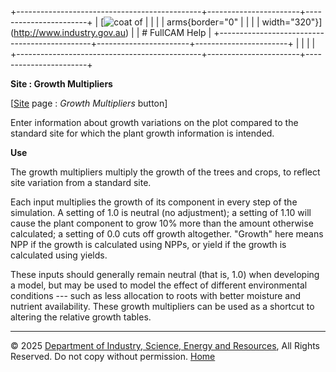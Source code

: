 +----------------------------------------------+-----------------------+-----------------------+
| [![coat of                                   |                       | [](index.htm)         |
| arms](imgs/DISER-inline_Mono.png){border="0" |                       |                       |
| width="320"}](http://www.industry.gov.au)    |                       | # FullCAM Help        |
+----------------------------------------------+-----------------------+-----------------------+
|                                              |                       |                       |
+----------------------------------------------+-----------------------+-----------------------+

**Site : Growth Multipliers**

\[[Site](200_Site.htm) page : *Growth Multipliers* button\]

Enter information about growth variations on the plot compared to the
standard site for which the plant growth information is intended.

**Use**

The growth multipliers multiply the growth of the trees and crops, to
reflect site variation from a standard site.

Each input multiplies the growth of its component in every step of the
simulation. A setting of 1.0 is neutral (no adjustment); a setting of
1.10 will cause the plant component to grow 10% more than the amount
otherwise calculated; a setting of 0.0 cuts off growth altogether.
"Growth" here means NPP if the growth is calculated using NPPs, or yield
if the growth is calculated using yields.

These inputs should generally remain neutral (that is, 1.0) when
developing a model, but may be used to model the effect of different
environmental conditions --- such as less allocation to roots with
better moisture and nutrient availability. These growth multipliers can
be used as a shortcut to altering the relative growth tables.

------------------------------------------------------------------------

© 2025 [Department of Industry, Science, Energy and
Resources](http://www.industry.gov.au "Department of Industry, Science, Energy and Resources"),
All Rights Reserved. Do not copy without permission.
[Home](index.htm "help index")

